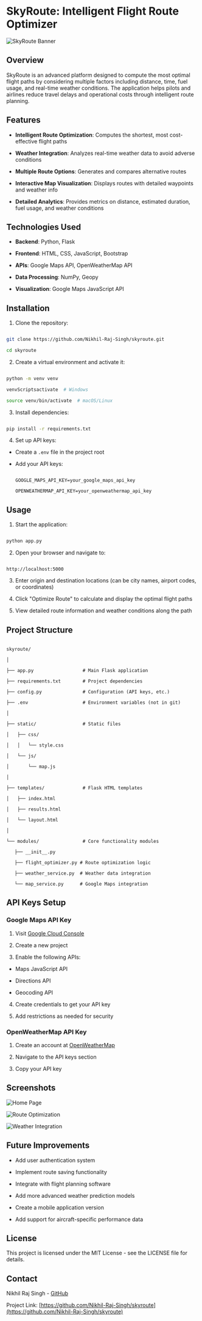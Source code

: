 

# SkyRoute: Intelligent Flight Route Optimizer



![SkyRoute Banner](https://via.placeholder.com/1200x300?text=SkyRoute+-+Intelligent+Flight+Route+Optimizer)



## Overview



SkyRoute is an advanced platform designed to compute the most optimal flight paths by considering multiple factors including distance, time, fuel usage, and real-time weather conditions. The application helps pilots and airlines reduce travel delays and operational costs through intelligent route planning.



## Features



- **Intelligent Route Optimization**: Computes the shortest, most cost-effective flight paths

- **Weather Integration**: Analyzes real-time weather data to avoid adverse conditions

- **Multiple Route Options**: Generates and compares alternative routes

- **Interactive Map Visualization**: Displays routes with detailed waypoints and weather info

- **Detailed Analytics**: Provides metrics on distance, estimated duration, fuel usage, and weather conditions



## Technologies Used



- **Backend**: Python, Flask

- **Frontend**: HTML, CSS, JavaScript, Bootstrap

- **APIs**: Google Maps API, OpenWeatherMap API

- **Data Processing**: NumPy, Geopy

- **Visualization**: Google Maps JavaScript API



## Installation



1. Clone the repository:

  ```bash

  git clone https://github.com/Nikhil-Raj-Singh/skyroute.git

  cd skyroute

  ```



2. Create a virtual environment and activate it:

  ```bash

  python -m venv venv

  venvScriptsactivate  # Windows

  source venv/bin/activate  # macOS/Linux

  ```



3. Install dependencies:

  ```bash

  pip install -r requirements.txt

  ```



4. Set up API keys:

  - Create a `.env` file in the project root

  - Add your API keys:

    ```

    GOOGLE_MAPS_API_KEY=your_google_maps_api_key

    OPENWEATHERMAP_API_KEY=your_openweathermap_api_key

    ```



## Usage



1. Start the application:

  ```bash

  python app.py

  ```



2. Open your browser and navigate to:

  ```

  http://localhost:5000

  ```



3. Enter origin and destination locations (can be city names, airport codes, or coordinates)



4. Click "Optimize Route" to calculate and display the optimal flight paths



5. View detailed route information and weather conditions along the path



## Project Structure



```

skyroute/

│

├── app.py                  # Main Flask application

├── requirements.txt        # Project dependencies

├── config.py               # Configuration (API keys, etc.)

├── .env                    # Environment variables (not in git)

│

├── static/                 # Static files

│   ├── css/

│   │   └── style.css

│   └── js/

│       └── map.js

│

├── templates/              # Flask HTML templates

│   ├── index.html

│   ├── results.html

│   └── layout.html

│

└── modules/                # Core functionality modules

   ├── __init__.py

   ├── flight_optimizer.py # Route optimization logic

   ├── weather_service.py  # Weather data integration

   └── map_service.py      # Google Maps integration

```



## API Keys Setup



### Google Maps API Key

1. Visit [Google Cloud Console](https://console.cloud.google.com/)

2. Create a new project

3. Enable the following APIs:

  - Maps JavaScript API

  - Directions API

  - Geocoding API

4. Create credentials to get your API key

5. Add restrictions as needed for security



### OpenWeatherMap API Key

1. Create an account at [OpenWeatherMap](https://openweathermap.org/)

2. Navigate to the API keys section

3. Copy your API key



## Screenshots



![Home Page](https://via.placeholder.com/800x400?text=SkyRoute+Home+Page)

![Route Optimization](https://via.placeholder.com/800x400?text=Route+Optimization+Results)

![Weather Integration](https://via.placeholder.com/800x400?text=Weather+Data+Integration)



## Future Improvements



- Add user authentication system

- Implement route saving functionality

- Integrate with flight planning software

- Add more advanced weather prediction models

- Create a mobile application version

- Add support for aircraft-specific performance data



## License



This project is licensed under the MIT License - see the LICENSE file for details.



## Contact



Nikhil Raj Singh - [GitHub](https://github.com/Nikhil-Raj-Singh)



Project Link: [https://github.com/Nikhil-Raj-Singh/skyroute](https://github.com/Nikhil-Raj-Singh/skyroute)







